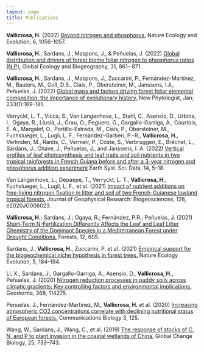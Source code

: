 ```yaml
---
layout: page
title: Publications
---
```


**Vallicrosa, H.** (2022) [Beyond nitrogen and phosphorus.](https://www.nature.com/articles/s41559-022-01788-x#citeas) Nature Ecology and Evolution, 6, 1056-1057.

**Vallicrosa, H.**, Sardans, J., Maspons, J., & Peñuelas, J. (2022)
[Global distribution and drivers of forest biome foliar nitrogen to phosphorus ratios (N:P).](https://doi.org/10.1111/geb.13457) Global Ecology and Biogeography, 31, 861– 871.
 
**Vallicrosa, H.**, Sardans, J., Maspons, J., Zuccarini, P., Fernández-Martínez, M., Bauters, M., Goll, D.S., Ciais, P., Obersteiner, M., Janssens, I.A., Peñuelas, J. (2022)
[Global maps and factors driving forest foliar elemental composition: the importance of evolutionary history.](https://nph.onlinelibrary.wiley.com/doi/epdf/10.1111/nph.17771) New Phytologist, Jan; 233(1):169-181.

Verryckt, L. T., Vicca, S., Van Langenhove, L., Stahl, C., Asensio, D., Urbina, I., Ogaya, R., Llusià, J., Grau, O., Peguero, G., Gargallo-Garriga, A., Courtois, E. A., Margalef, O., Portillo-Estrada, M., Ciais, P., Obersteiner, M., Fuchslueger, L., Lugli, L. F., Fernandez-Garberí, P.-R., **Vallicrosa, H.**, Verlinden, M., Ranits, C., Vermeir, P., Coste, S., Verbruggen, E., Bréchet, L., Sardans, J., Chave, J., Peñuelas, J., and Janssens, I. A. (2022)
[Vertical profiles of leaf photosynthesis and leaf traits and soil nutrients in two tropical rainforests in French Guiana before and after a 3-year nitrogen and phosphorus addition experiment](https://essd.copernicus.org/articles/14/5/2022/#&gid=1&pid=1) Earth Syst. Sci. Data, 14, 5–18.
 
Van Langenhove, L., Depaepe, T., Verryckt, L. T., **Vallicrosa, H.**, Fuchslueger, L., Lugli, L. F., et al. (2021)
[Impact of nutrient additions on free-living nitrogen fixation in litter and soil of two French-Guianese lowland tropical forests.](https://doi.org/10.1029/2020JG006023 ) Journal of Geophysical Research: Biogeosciences, 126, e2020JG006023.
  
**Vallicrosa, H.**; Sardans, J.; Ogaya, R.; Fernández, P.R.; Peñuelas, J. (2021) 
[Short-Term N-Fertilization Differently Affects the Leaf and Leaf Litter Chemistry of the Dominant Species in a Mediterranean Forest under Drought Conditions.](https://doi.org/10.3390/f12050605 ) Forests, 12, 605.

Sardans, J., **Vallicrosa, H.**, Zuccarini, P. et al. (2021)
[Empirical support for the biogeochemical niche hypothesis in forest trees.](https://doi.org/10.1038/s41559-020-01348-1) Nature Ecology Evolution, 5, 184–194.

Li, X., Sardans, J., Gargallo-Garriga, A., Asensio, D., **Vallicrosa, H.**, Peñuelas, J. (2020)
[Nitrogen reduction processes in paddy soils across climatic gradients: Key controlling factors and environmental implications.](https://doi.org/10.1016/j.geoderma.2020.114275) Geoderma, 368, 114275.

Penuelas, J., Fernández-Martínez, M., **Vallicrosa, H.** et al. (2020)
[Increasing atmospheric CO2 concentrations correlate with declining nutritional status of European forests.](https://doi.org/10.1038/s42003-020-0839-y) Communications Biology 3, 125.

Wang, W., Sardans, J., Wang, C., et al. (2019)
[The response of stocks of C, N, and P to plant invasion in the coastal wetlands of China.](https://doi.org/10.1111/gcb.14491 ) Global Change Biology, 25, 733–743.
